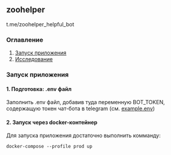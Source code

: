 ## zoohelper

t.me/zoohelper_helpful_bot

### Оглавление

1. [Запуск приложения](README.md#запуск-приложения)
2. [Исследование](notebooks/README.MD)

### Запуск приложения

#### 1. Подготовка: .env файл
Заполнить .env файл, добавив туда переменную BOT_TOKEN, содержащую токен чат-бота в telegram (см. [example.env](example.env))

#### 2. Запуск через docker-контейнер
Для запуска приложения достаточно выполнить комманду:
```
docker-compose --profile prod up
```